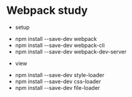 # Webpack study
* setup
- npm install --save-dev webpack
- npm install --save-dev webpack-cli
- npm install --save-dev webpack-dev-server

* view
- npm install --save-dev style-loader
- npm install --save-dev css-loader
- npm install --save-dev file-loader